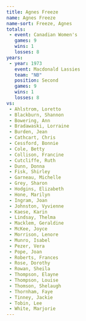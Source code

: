 ```yaml
---
title: Agnes Freeze
name: Agnes Freeze
name-sort: Freeze, Agnes
totals:
 - event: Canadian Women's
   games: 9
   wins: 1
   losses: 8
years:
 - year: 1973
   event: Macdonald Lassies
   team: "NB"
   position: Second
   games: 9
   wins: 1
   losses: 8
vs:
 - Ahlstrom, Loretto
 - Blackburn, Shannon
 - Bowering, Ann
 - Bradawaski, Lorraine
 - Burden, Jean
 - Cathcart, Chris
 - Cessford, Bonnie
 - Cole, Betty
 - Collison, Francine
 - Cutcliffe, Ruth
 - Dunn, Donna
 - Fisk, Shirley
 - Garneau, Michelle
 - Grey, Sharon
 - Hodgins, Elizabeth
 - Hone, Marilyn
 - Ingram, Joan
 - Johnston, Vyvienne
 - Kaese, Karin
 - Lindsay, Thelma
 - Macklem, Geraldine
 - McKee, Joyce
 - Morrison, Lenore
 - Munro, Isabel
 - Pezer, Vera
 - Pope, Joan
 - Roberts, Frances
 - Rose, Dorothy
 - Rowan, Sheila
 - Thompson, Elayne
 - Thompson, Louise
 - Thomson, Shelaugh
 - Thornham, Faye
 - Tinney, Jackie
 - Tobin, Lee
 - White, Marjorie
---
```

